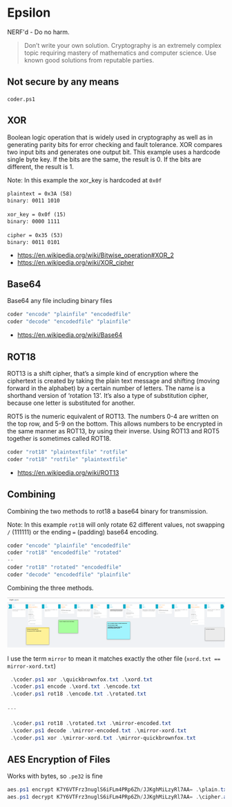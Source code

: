 # Epsilon
NERF'd - Do no harm.

> Don’t write your own solution. Cryptography is an extremely complex topic requiring mastery of mathematics and computer science. Use known good solutions from reputable parties.

## Not secure by any means

`coder.ps1`

## XOR

Boolean logic operation that is widely used in cryptography as well as in generating parity bits for error checking and fault tolerance. XOR compares two input bits and generates one output bit. This example uses a hardcode single byte key. If the bits are the same, the result is 0. If the bits are different, the result is 1.

Note: In this example the xor_key is hardcoded at `0x0f`

```
plaintext = 0x3A (58)
binary: 0011 1010

xor_key = 0x0f (15)
binary: 0000 1111

cipher = 0x35 (53)
binary: 0011 0101
```

* https://en.wikipedia.org/wiki/Bitwise_operation#XOR_2
* https://en.wikipedia.org/wiki/XOR_cipher


## Base64

Base64 any file including binary files

```ps1
coder "encode" "plainfile" "encodedfile"
coder "decode" "encodedfile" "plainfile"
```
* https://en.wikipedia.org/wiki/Base64

## ROT18

ROT13 is a shift cipher, that’s a simple kind of encryption where the ciphertext is created by taking the plain text message and shifting (moving forward in the alphabet) by a certain number of letters. The name is a shorthand version of ‘rotation 13’. It’s also a type of substitution cipher, because one letter is substituted for another.

ROT5 is the numeric equivalent of ROT13. The numbers 0-4 are written on the top row, and 5-9 on the bottom. This allows numbers to be encrypted in the same manner as ROT13, by using their inverse. Using ROT13 and ROT5 together is sometimes called ROT18.

```ps1
coder "rot18" "plaintextfile" "rotfile"
coder "rot18" "rotfile" "plaintextfile"
```

* https://en.wikipedia.org/wiki/ROT13


## Combining 

Combining the two methods to rot18 a base64 binary for transmission.

Note: In this example `rot18` will only rotate 62 different values, not swapping `/` (111111) or the ending `=` (padding) base64 encoding.

```ps1
coder "encode" "plainfile" "encodedfile"
coder "rot18" "encodedfile" "rotated"
-- 
coder "rot18" "rotated" "encodedfile"
coder "decode" "encodedfile" "plainfile"
```

Combining the three methods.

![Diagram of Process](media/Diagram%20of%20coder.png)

I use the term `mirror` to mean it matches exactly the other file (`xord.txt == mirror-xord.txt`)

```ps1
 .\coder.ps1 xor .\quickbrownfox.txt .\xord.txt
 .\coder.ps1 encode .\xord.txt .\encode.txt
 .\coder.ps1 rot18 .\encode.txt .\rotated.txt
 
---

 .\coder.ps1 rot18 .\rotated.txt .\mirror-encoded.txt
 .\coder.ps1 decode .\mirror-encoded.txt .\mirror-xord.txt
 .\coder.ps1 xor .\mirror-xord.txt .\mirror-quickbrownfox.txt
```

## AES Encryption of Files 

Works with bytes, so `.pe32` is fine

```ps1
aes.ps1 encrypt K7Y6VTFrz3nuglS6iFLm4PRp6Zh/JJKghMiLzyRl7AA= .\plain.txt .\cipher.aes
aes.ps1 decrypt K7Y6VTFrz3nuglS6iFLm4PRp6Zh/JJKghMiLzyRl7AA= .\cipher.aes .\plain.txt
```

